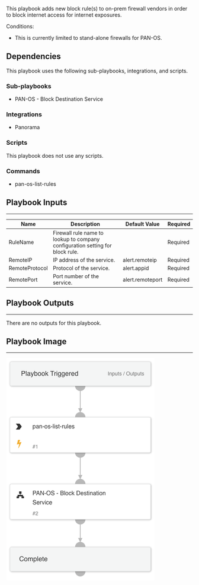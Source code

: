 This playbook adds new block rule(s) to on-prem firewall vendors in order to block internet access for internet exposures.

Conditions:
- This is currently limited to stand-alone firewalls for PAN-OS.

## Dependencies

This playbook uses the following sub-playbooks, integrations, and scripts.

### Sub-playbooks

* PAN-OS - Block Destination Service

### Integrations

* Panorama

### Scripts

This playbook does not use any scripts.

### Commands

* pan-os-list-rules

## Playbook Inputs

---

| **Name** | **Description** | **Default Value** | **Required** |
| --- | --- | --- | --- |
| RuleName | Firewall rule name to lookup to company configuration setting for block rule. |  | Required |
| RemoteIP | IP address of the service. | alert.remoteip | Required |
| RemoteProtocol | Protocol of the service. | alert.appid | Required |
| RemotePort | Port number of the service. | alert.remoteport | Required |

## Playbook Outputs

---
There are no outputs for this playbook.

## Playbook Image

---

![Cortex ASM - On Prem Remediation](../doc_files/Cortex_ASM_-_On_Prem_Remediation.png)
